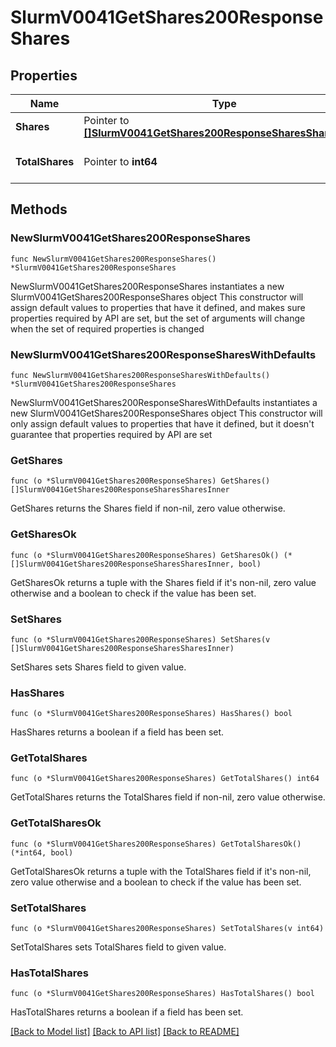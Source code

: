 # SlurmV0041GetShares200ResponseShares

## Properties

Name | Type | Description | Notes
------------ | ------------- | ------------- | -------------
**Shares** | Pointer to [**[]SlurmV0041GetShares200ResponseSharesSharesInner**](SlurmV0041GetShares200ResponseSharesSharesInner.md) | Association shares | [optional] 
**TotalShares** | Pointer to **int64** | Total number of shares | [optional] 

## Methods

### NewSlurmV0041GetShares200ResponseShares

`func NewSlurmV0041GetShares200ResponseShares() *SlurmV0041GetShares200ResponseShares`

NewSlurmV0041GetShares200ResponseShares instantiates a new SlurmV0041GetShares200ResponseShares object
This constructor will assign default values to properties that have it defined,
and makes sure properties required by API are set, but the set of arguments
will change when the set of required properties is changed

### NewSlurmV0041GetShares200ResponseSharesWithDefaults

`func NewSlurmV0041GetShares200ResponseSharesWithDefaults() *SlurmV0041GetShares200ResponseShares`

NewSlurmV0041GetShares200ResponseSharesWithDefaults instantiates a new SlurmV0041GetShares200ResponseShares object
This constructor will only assign default values to properties that have it defined,
but it doesn't guarantee that properties required by API are set

### GetShares

`func (o *SlurmV0041GetShares200ResponseShares) GetShares() []SlurmV0041GetShares200ResponseSharesSharesInner`

GetShares returns the Shares field if non-nil, zero value otherwise.

### GetSharesOk

`func (o *SlurmV0041GetShares200ResponseShares) GetSharesOk() (*[]SlurmV0041GetShares200ResponseSharesSharesInner, bool)`

GetSharesOk returns a tuple with the Shares field if it's non-nil, zero value otherwise
and a boolean to check if the value has been set.

### SetShares

`func (o *SlurmV0041GetShares200ResponseShares) SetShares(v []SlurmV0041GetShares200ResponseSharesSharesInner)`

SetShares sets Shares field to given value.

### HasShares

`func (o *SlurmV0041GetShares200ResponseShares) HasShares() bool`

HasShares returns a boolean if a field has been set.

### GetTotalShares

`func (o *SlurmV0041GetShares200ResponseShares) GetTotalShares() int64`

GetTotalShares returns the TotalShares field if non-nil, zero value otherwise.

### GetTotalSharesOk

`func (o *SlurmV0041GetShares200ResponseShares) GetTotalSharesOk() (*int64, bool)`

GetTotalSharesOk returns a tuple with the TotalShares field if it's non-nil, zero value otherwise
and a boolean to check if the value has been set.

### SetTotalShares

`func (o *SlurmV0041GetShares200ResponseShares) SetTotalShares(v int64)`

SetTotalShares sets TotalShares field to given value.

### HasTotalShares

`func (o *SlurmV0041GetShares200ResponseShares) HasTotalShares() bool`

HasTotalShares returns a boolean if a field has been set.


[[Back to Model list]](../README.md#documentation-for-models) [[Back to API list]](../README.md#documentation-for-api-endpoints) [[Back to README]](../README.md)


